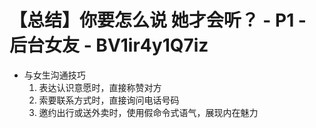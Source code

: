 # 【总结】你要怎么说 她才会听？ - P1 - 后台女友 - BV1ir4y1Q7iz

-   与女生沟通技巧
    1.  表达认识意愿时，直接称赞对方
    2.  索要联系方式时，直接询问电话号码
    3.  邀约出行或送外卖时，使用假命令式语气，展现内在魅力